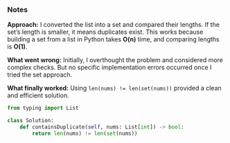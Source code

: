 ### Notes

**Approach:**
I converted the list into a set and compared their lengths. If the set’s length is smaller, it means duplicates exist. This works because building a set from a list in Python takes **O(n)** time, and comparing lengths is **O(1)**.

**What went wrong:**
Initially, I overthought the problem and considered more complex checks. But no specific implementation errors occurred once I tried the set approach.

**What finally worked:**
Using `len(nums) != len(set(nums))` provided a clean and efficient solution.

```python
from typing import List

class Solution:
    def containsDuplicate(self, nums: List[int]) -> bool:
        return len(nums) != len(set(nums))
```